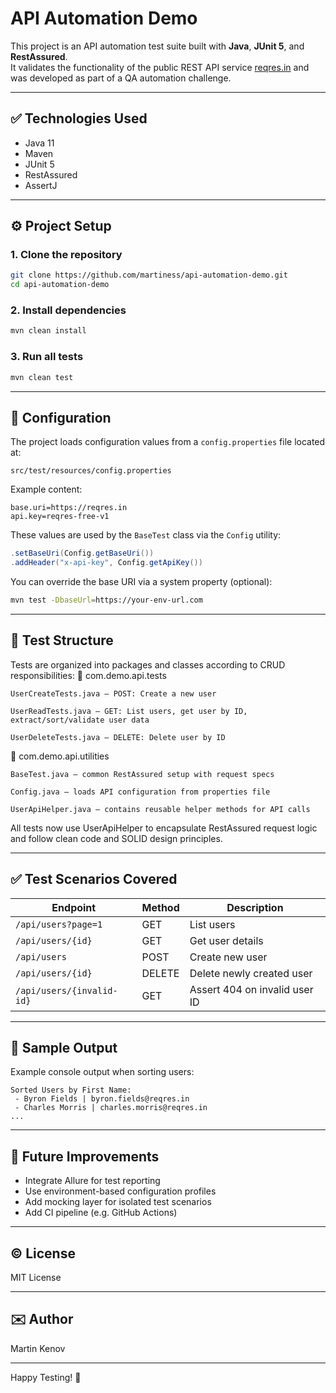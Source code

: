 # API Automation Demo

This project is an API automation test suite built with **Java**, **JUnit 5**, and **RestAssured**.  
It validates the functionality of the public REST API service [reqres.in](https://reqres.in/) and was developed as part of a QA automation challenge.

---

## ✅ Technologies Used

- Java 11  
- Maven  
- JUnit 5  
- RestAssured  
- AssertJ  

---

## ⚙️ Project Setup

### 1. Clone the repository

```bash
git clone https://github.com/martiness/api-automation-demo.git
cd api-automation-demo
```

### 2. Install dependencies

```bash
mvn clean install
```

### 3. Run all tests

```bash
mvn clean test
```

---

## 🔧 Configuration

The project loads configuration values from a `config.properties` file located at:

```
src/test/resources/config.properties
```

Example content:

```properties
base.uri=https://reqres.in
api.key=reqres-free-v1
```

These values are used by the `BaseTest` class via the `Config` utility:

```java
.setBaseUri(Config.getBaseUri())
.addHeader("x-api-key", Config.getApiKey())
```

You can override the base URI via a system property (optional):

```bash
mvn test -DbaseUrl=https://your-env-url.com
```

---

## 🧪 Test Structure

Tests are organized into packages and classes according to CRUD responsibilities:
📂 com.demo.api.tests

    UserCreateTests.java – POST: Create a new user

    UserReadTests.java – GET: List users, get user by ID, extract/sort/validate user data

    UserDeleteTests.java – DELETE: Delete user by ID

📂 com.demo.api.utilities

    BaseTest.java – common RestAssured setup with request specs

    Config.java – loads API configuration from properties file

    UserApiHelper.java – contains reusable helper methods for API calls

All tests now use UserApiHelper to encapsulate RestAssured request logic and follow clean code and SOLID design principles.

---

## ✅ Test Scenarios Covered

| Endpoint                  | Method | Description                           |
|--------------------------|--------|---------------------------------------|
| `/api/users?page=1`       | GET    | List users                            |
| `/api/users/{id}`         | GET    | Get user details                      |
| `/api/users`              | POST   | Create new user                       |
| `/api/users/{id}`         | DELETE | Delete newly created user             |
| `/api/users/{invalid-id}` | GET    | Assert 404 on invalid user ID         |

---

## 📃 Sample Output

Example console output when sorting users:

```
Sorted Users by First Name:
 - Byron Fields | byron.fields@reqres.in
 - Charles Morris | charles.morris@reqres.in
...
```

---

## 🚀 Future Improvements

- Integrate Allure for test reporting
- Use environment-based configuration profiles
- Add mocking layer for isolated test scenarios
- Add CI pipeline (e.g. GitHub Actions)

---

## © License

MIT License

---

## ✉️ Author

Martin Kenov

---

Happy Testing! 🚀
